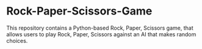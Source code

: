 # Rock-Paper-Scissors-Game
This repository contains a Python-based Rock, Paper, Scissors game, that allows users to play Rock, Paper, Scissors against an AI that makes random choices. 
